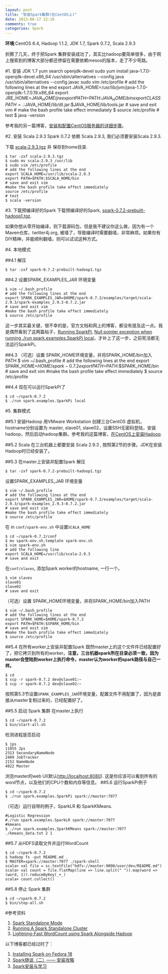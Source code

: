 ```yaml
---
layout: post
title: "安装Spark集群(在CentOS上)"
date: 2013-06-17 22:16
comments: true
categories: Spark
---
```

**环境**:CentOS 6.4, Hadoop 1.1.2, JDK 1.7, Spark 0.7.2, Scala 2.9.3

折腾了几天，终于把Spark 集群安装成功了，其实比hadoop要简单很多，由于网上搜索到的博客大部分都还停留在需要依赖mesos的版本，走了不少弯路。


#1. 安装 JDK 1.7
	yum search openjdk-devel
	sudo yum install java-1.7.0-openjdk-devel.x86_64
	/usr/sbin/alternatives --config java
	/usr/sbin/alternatives --config javac
	sudo vim /etc/profile
	# add the following lines at the end
	export JAVA_HOME=/usr/lib/jvm/java-1.7.0-openjdk-1.7.0.19.x86_64
	export JRE_HOME=$JAVA_HOME/jre
	export PATH=$PATH:$JAVA_HOME/bin
	export CLASSPATH=.:$JAVA_HOME/lib/dt.jar:$JAVA_HOME/lib/tools.jar
	# save and exit vim
	# make the bash profile take effect immediately
	$ source /etc/profile
	# test
	$ java -version

参考我的另一篇博客，[安装和配置CentOS服务器的详细步骤](http://www.yanjiuyanjiu.com/blog/20120423/)。

#2. 安装 Scala 2.9.3
Spark 0.7.2 依赖 Scala 2.9.3, 我们必须要安装Scala 2.9.3.

下载 [scala-2.9.3.tgz](http://www.scala-lang.org/downloads/distrib/files/scala-2.9.3.tgz) 并 保存到home目录.

	$ tar -zxf scala-2.9.3.tgz
	$ sudo mv scala-2.9.3 /usr/lib
	$ sudo vim /etc/profile
	# add the following lines at the end
	export SCALA_HOME=/usr/lib/scala-2.9.3
	export PATH=$PATH:$SCALA_HOME/bin
	# save and exit vim
	#make the bash profile take effect immediately
	source /etc/profile
	# test
	$ scala -version

#3. 下载预编译好的Spark
下载预编译好的Spark, [spark-0.7.2-prebuilt-hadoop1.tgz](http://www.spark-project.org/download-spark-0.7.2-prebuilt-hadoop1). 

如果你想从零开始编译，则下载源码包，但是我不建议你这么做，因为有一个Maven仓库，twitter4j.org, 被墙了，导致编译时需要翻墙，非常麻烦。如果你有DIY精神，并能顺利翻墙，则可以试试这种方式。

#4. 本地模式

##4.1 解压

	$ tar -zxf spark-0.7.2-prebuilt-hadoop1.tgz
	
##4.2 设置SPARK\_EXAMPLES\_JAR 环境变量

	$ vim ~/.bash_profile
	# add the following lines at the end
	export SPARK_EXAMPLES_JAR=$HOME/spark-0.7.2/examples/target/scala-2.9.3/spark-examples_2.9.3-0.7.2.jar
	# save and exit vim
	#make the bash profile take effect immediately
	$ source /etc/profile

这一步其实最关键，很不幸的是，官方文档和网上的博客，都没有提及这一点。我是偶然看到了这两篇帖子，[Running SparkPi](https://groups.google.com/forum/?fromgroups#!topic/spark-users/nQ6wB2lcFN8), [Null pointer exception when running ./run spark.examples.SparkPi local](https://groups.google.com/forum/#!msg/spark-users/x5UczgI-Xm8/wzMm3Mb77-oJ)，才补上了这一步，之前死活都无法运行SparkPi。

##4.3 （可选）设置 SPARK\_HOME环境变量，并将SPARK\_HOME/bin加入PATH
	$ vim ~/.bash_profile
	# add the following lines at the end
	export SPARK_HOME=$HOME/spark-0.7.2
	export PATH=$PATH:$SPARK_HOME/bin
	# save and exit vim
	#make the bash profile take effect immediately
	$ source /etc/profile

##4.4 现在可以运行SparkPi了

	$ cd ~/spark-0.7.2
	$ ./run spark.examples.SparkPi local 

#5. 集群模式

<!-- more -->

##5.1 安装Hadoop
用VMware Workstation 创建三台CentOS 虚拟机，hostname分别设置为 master, slave01, slave02，设置SSH无密码登陆，安装hadoop，然后启动hadoop集群。参考我的这篇博客，[在CentOS上安装Hadoop](http://www.yanjiuyanjiu.com/blog/20130612). 

##5.2 Scala
在三台机器上都要安装 Scala 2.9.3 , 按照第2节的步骤。JDK在安装Hadoop时已经安装了。

##5.3 在master上安装并配置Spark
解压

	$ tar -zxf spark-0.7.2-prebuilt-hadoop1.tgz

设置SPARK\_EXAMPLES\_JAR 环境变量

	$ vim ~/.bash_profile
	# add the following lines at the end
	export SPARK_EXAMPLES_JAR=$HOME/spark-0.7.2/examples/target/scala-2.9.3/spark-examples_2.9.3-0.7.2.jar
	# save and exit vim
	#make the bash profile take effect immediately
	$ source /etc/profile

在 in `conf/spark-env.sh` 中设置`SCALA_HOME`

	$ cd ~/spark-0.7.2/conf
	$ mv spark-env.sh.template spark-env.sh
	$ vim spark-env.sh
	# add the following line
	export SCALA_HOME=/usr/lib/scala-2.9.3
	# save and exit

在`conf/slaves`, 添加Spark worker的hostname, 一行一个。

	$ vim slaves
	slave01
	slave02
	# save and exit

（可选）设置 SPARK\_HOME环境变量，并将SPARK\_HOME/bin加入PATH

	$ vim ~/.bash_profile
	# add the following lines at the end
	export SPARK_HOME=$HOME/spark-0.7.2
	export PATH=$PATH:$SPARK_HOME/bin
	# save and exit vim
	#make the bash profile take effect immediately
	$ source /etc/profile

##5.4 在所有worker上安装并配置Spark
既然master上的这个文件件已经配置好了，把它拷贝到所有的worker。**注意，三台机器spark所在目录必须一致，因为master会登陆到worker上执行命令，master认为worker的spark路径与自己一样。**
	
	$ cd
	$ scp -r spark-0.7.2 dev@slave01:~
	$ scp -r spark-0.7.2 dev@slave02:~

按照第5.3节设置`SPARK_EXAMPLES_JAR`环境变量，配置文件不用配置了，因为是直接从master复制过来的，已经配置好了。


##5.5 启动 Spark 集群
在master上执行

	$ cd ~/spark-0.7.2
	$ bin/start-all.sh

检测进程是否启动

	$ jps
	11055 Jps
	2313 SecondaryNameNode
	2409 JobTracker
	2152 NameNode
	4822 Master

浏览master的web UI(默认<http://localhost:8080>). 这是你应该可以看到所有的word节点，以及他们的CPU个数和内存等信息。
##5.6 运行SparkPi例子

	$ cd ~/spark-0.7.2
	$ ./run spark.examples.SparkPi spark://master:7077

（可选）运行自带的例子，SparkLR 和 SparkKMeans.
	
	#Logistic Regression
	#./run spark.examples.SparkLR spark://master:7077
	#kmeans
	$ ./run spark.examples.SparkKMeans spark://master:7077 ./kmeans_data.txt 2 1
	

##5.7 从HDFS读取文件并运行WordCount

	$ cd ~/spark-0.7.2
	$ hadoop fs -put README.md .
	$ MASTER=spark://master:7077 ./spark-shell
	scala> val file = sc.textFile("hdfs://master:9000/user/dev/README.md")
	scala> val count = file.flatMap(line => line.split(" ")).map(word => (word, 1)).reduceByKey(_+_)
	scala> count.collect()

##5.8 停止 Spark 集群

	$ cd ~/spark-0.7.2
	$ bin/stop-all.sh

#参考资料
1. [Spark Standalone Mode](http://spark-project.org/docs/latest/spark-standalone.html)
1. [Running A Spark Standalone Cluster](https://github.com/mesos/spark/wiki/Running-A-Spark-Standalone-Cluster)
1. [Lightning-Fast WordCount using Spark Alongside Hadoop](http://sprism.blogspot.com/2012/11/lightning-fast-wordcount-using-spark.html)

以下博客都已经过时了：

1. [Installing Spark on Fedora 18](http://chapeau.freevariable.com/2013/04/installing-spark-on-fedora-18.html)
1. [Spark随谈（二）—— 安装攻略](http://rdc.taobao.com/team/jm/archives/1823)
1. [Spark安装与学习](http://www.cnblogs.com/jerrylead/archive/2012/08/13/2636115.html)
